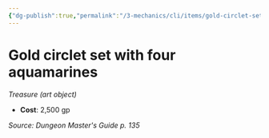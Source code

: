 ```yaml
---
{"dg-publish":true,"permalink":"/3-mechanics/cli/items/gold-circlet-set-with-four-aquamarines/","tags":["ttrpg-cli/compendium/src/5e/dmg","ttrpg-cli/item/gear/treasure-art-object","ttrpg-cli/item/rarity/none"]}
---
```


# Gold circlet set with four aquamarines
*Treasure (art object)*  


- **Cost**: 2,500 gp

*Source: Dungeon Master's Guide p. 135*